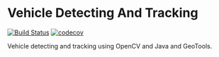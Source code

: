 # Vehicle Detecting And Tracking

[![Build Status](https://travis-ci.com/DEARaison/vehicle-detecting-and-tracking.svg?branch=master)](https://travis-ci.com/DEARaison/vehicle-detecting-and-tracking)
[![codecov](https://codecov.io/gh/DEARaison/vehicle-detecting-and-tracking/branch/master/graph/badge.svg)](https://codecov.io/gh/DEARaison/vehicle-detecting-and-tracking)

Vehicle detecting and tracking using OpenCV and Java and GeoTools.
